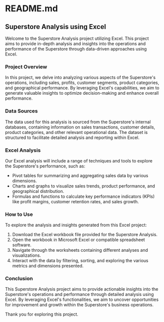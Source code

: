 # README.md

## Superstore Analysis using Excel

Welcome to the Superstore Analysis project utilizing Excel. This project aims to provide in-depth analysis and insights into the operations and performance of the Superstore through data-driven approaches using Excel.

### Project Overview

In this project, we delve into analyzing various aspects of the Superstore's operations, including sales, profits, customer segments, product categories, and geographical performance. By leveraging Excel's capabilities, we aim to generate valuable insights to optimize decision-making and enhance overall performance.

### Data Sources

The data used for this analysis is sourced from the Superstore's internal databases, containing information on sales transactions, customer details, product categories, and other relevant operational data. The dataset is structured to facilitate detailed analysis and reporting within Excel.

### Excel Analysis

Our Excel analysis will include a range of techniques and tools to explore the Superstore's performance, such as:

- Pivot tables for summarizing and aggregating sales data by various dimensions.
- Charts and graphs to visualize sales trends, product performance, and geographical distribution.
- Formulas and functions to calculate key performance indicators (KPIs) like profit margins, customer retention rates, and sales growth.

### How to Use

To explore the analysis and insights generated from this Excel project:

1. Download the Excel workbook file provided for the Superstore Analysis.
2. Open the workbook in Microsoft Excel or compatible spreadsheet software.
3. Navigate through the worksheets containing different analyses and visualizations.
4. Interact with the data by filtering, sorting, and exploring the various metrics and dimensions presented.

### Conclusion

This Superstore Analysis project aims to provide actionable insights into the Superstore's operations and performance through detailed analysis using Excel. By leveraging Excel's functionalities, we aim to uncover opportunities for improvement and growth within the Superstore's business operations.

Thank you for exploring this project.
